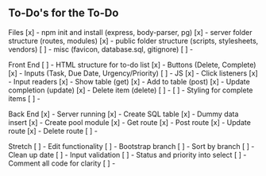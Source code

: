 ## To-Do's for the To-Do

Files
[x] - npm init and install (express, body-parser, pg)
[x] - server folder structure (routes, modules)
[x] - public folder structure (scripts, stylesheets, vendors)
[ ] - misc (favicon, database.sql, gitignore)
[ ] - 

Front End
[ ] - HTML structure for to-do list
    [x] - Buttons (Delete, Complete)
    [x] - Inputs (Task, Due Date, Urgency/Priority)
[ ] - JS
    [x] - Click listeners 
    [x] - Input readers
    [x] - Show table (get)
    [x] - Add to table (post)
    [x] - Update completion (update)
    [x] - Delete item (delete)
    [ ] - 
[ ] - Styling for complete items
[ ] - 

Back End
[x] - Server running
[x] - Create SQL table
    [x] - Dummy data insert
[x] - Create pool module
[x] - Get route
[x] - Post route
[x] - Update route
[x] - Delete route
[ ] - 

Stretch
[ ] - Edit functionality
[ ] - Bootstrap branch
[ ] - Sort by branch
[ ] - Clean up date
[ ] - Input validation
[ ] - Status and priority into select
[ ] - Comment all code for clarity
[ ] - 
